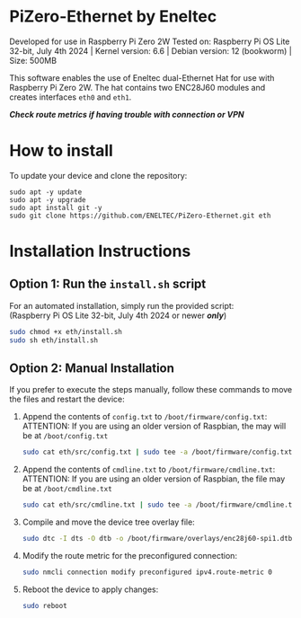 # PiZero-Ethernet by Eneltec

Developed for use in Raspberry Pi Zero 2W
Tested on: Raspberry Pi OS Lite 32-bit, July 4th 2024 | Kernel version: 6.6 | Debian version: 12 (bookworm) | Size: 500MB

This software enables the use of Eneltec dual-Ethernet Hat for use with Raspberry Pi Zero 2W. The hat contains two ENC28J60 modules and creates interfaces ```eth0``` and ```eth1```.

***Check route metrics if having trouble with connection or VPN***

# How to install


To update your device and clone the repository:
```
sudo apt -y update
sudo apt -y upgrade
sudo apt install git -y
sudo git clone https://github.com/ENELTEC/PiZero-Ethernet.git eth

```

# Installation Instructions

## Option 1: Run the `install.sh` script
For an automated installation, simply run the provided script: <br>
(Raspberry Pi OS Lite 32-bit, July 4th 2024 or newer ***only***)

```bash
sudo chmod +x eth/install.sh
sudo sh eth/install.sh
```
## Option 2: Manual Installation
If you prefer to execute the steps manually, follow these commands to move the files and restart the device:

1. Append the contents of `config.txt` to `/boot/firmware/config.txt`: <br>
    ATTENTION: If you are using an older version of Raspbian, the may will be at `/boot/config.txt`
    ```bash
    sudo cat eth/src/config.txt | sudo tee -a /boot/firmware/config.txt
    ```

2. Append the contents of `cmdline.txt` to `/boot/firmware/cmdline.txt`: <br>
    ATTENTION: If you are using an older version of Raspbian, the file may be at `/boot/cmdline.txt`
    ```bash
    sudo cat eth/src/cmdline.txt | sudo tee -a /boot/firmware/cmdline.txt
    ```

3. Compile and move the device tree overlay file:
    ```bash
    sudo dtc -I dts -O dtb -o /boot/firmware/overlays/enc28j60-spi1.dtbo eth/src/enc28j60-spi1.dts
    ```

4. Modify the route metric for the preconfigured connection:
    ```bash
    sudo nmcli connection modify preconfigured ipv4.route-metric 0
    ```

5. Reboot the device to apply changes:
    ```bash
    sudo reboot
    ```
